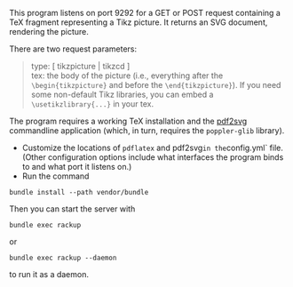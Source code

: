 This program listens on port 9292 for a GET or POST request containing a TeX fragment representing a Tikz picture. It returns an SVG document, rendering the picture.

There are two request parameters:

>type: [ tikzpicture | tikzcd ]<br/>
> tex:  the body of the picture (i.e., everything after the `\begin{tikzpicture}` and before the
  `\end{tikzpicture}`). If you need some non-default Tikz libraries, you can embed a `\usetikzlibrary{...}` in your tex.

The program requires a working TeX installation and the [pdf2svg](http://www.cityinthesky.co.uk/opensource/pdf2svg/) commandline application (which, in turn, requires the `poppler-glib` library).

* Customize the locations of `pdflatex` and pdf2svg` in the `config.yml` file. (Other configuration options include what interfaces the program binds to and what port it listens on.)
* Run the command
~~~~~
bundle install --path vendor/bundle
~~~~~

Then you can start the server with
~~~~~
bundle exec rackup
~~~~~
or
~~~~~
bundle exec rackup --daemon
~~~~~
to run it as a daemon.